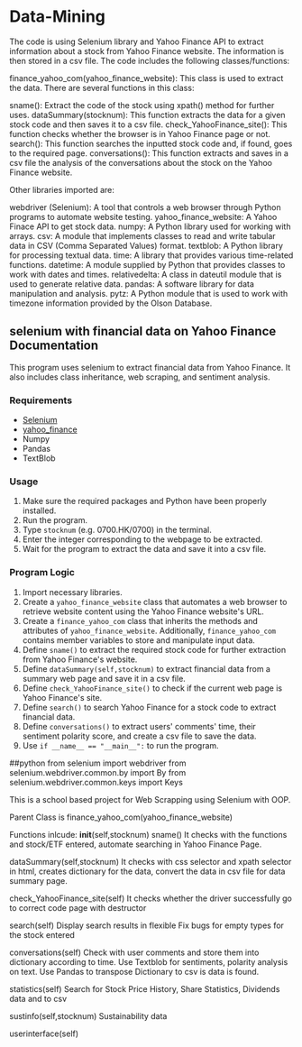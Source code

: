 # Data-Mining
The code is using Selenium library and Yahoo Finance API to extract information about a stock from Yahoo Finance website. The information is then stored in a csv file. The code includes the following classes/functions:

finance_yahoo_com(yahoo_finance_website): This class is used to extract the data. There are several functions in this class:

sname(): Extract the code of the stock using xpath() method for further uses.
dataSummary(stocknum): This function extracts the data for a given stock code and then saves it to a csv file.
check_YahooFinance_site(): This function checks whether the browser is in Yahoo Finance page or not.
search(): This function searches the inputted stock code and, if found, goes to the required page.
conversations(): This function extracts and saves in a csv file the analysis of the conversations about the stock on the Yahoo Finance website.


Other libraries imported are:

webdriver (Selenium): A tool that controls a web browser through Python programs to automate website testing.
yahoo_finance_website: A Yahoo Finace API to get stock data.
numpy: A Python library used for working with arrays.
csv: A module that implements classes to read and write tabular data in CSV (Comma Separated Values) format.
textblob: A Python library for processing textual data.
time: A library that provides various time-related functions.
datetime: A module supplied by Python that provides classes to work with dates and times.
relativedelta: A class in dateutil module that is used to generate relative data.
pandas: A software library for data manipulation and analysis.
pytz: A Python module that is used to work with timezone information provided by the Olson Database.


## selenium with financial data on Yahoo Finance Documentation

This program uses selenium to extract financial data from Yahoo Finance. It also includes class inheritance, web scraping, and sentiment analysis.

### Requirements
* [Selenium](https://selenium-python.readthedocs.io/)
* [yahoo_finance](https://pypi.org/project/yahoo-finance/)
* Numpy
* Pandas
* TextBlob

### Usage
1. Make sure the required packages and Python have been properly installed.
2. Run the program.
3. Type `stocknum` (e.g. 0700.HK/0700) in the terminal.
4. Enter the integer corresponding to the webpage to be extracted.
5. Wait for the program to extract the data and save it into a csv file.

### Program Logic
1. Import necessary libraries.
2. Create a `yahoo_finance_website` class that automates a web browser to retrieve website content using the Yahoo Finance website's URL.
3. Create a `finance_yahoo_com` class that inherits the methods and attributes of `yahoo_finance_website`. Additionally, `finance_yahoo_com` contains member variables to store and manipulate input data.
4. Define `sname()` to extract the required stock code for further extraction from Yahoo Finance's website.
5. Define `dataSummary(self,stocknum)` to extract financial data from a summary web page and save it in a csv file.
6. Define `check_YahooFinance_site()` to check if the current web page is Yahoo Finance's site.
7. Define `search()` to search Yahoo Finance for a stock code to extract financial data.
8. Define `conversations()` to extract users' comments' time, their sentiment polarity score, and create a csv file to save the data.
9. Use `if __name__ == "__main__":` to run the program.

##python
from selenium import webdriver
from selenium.webdriver.common.by import By
from selenium.webdriver.common.keys import Keys


This is a school based project for Web Scrapping using Selenium with OOP.



Parent Class is finance_yahoo_com(yahoo_finance_website)

Functions inlcude:
__init__(self,stocknum) 
sname()
It checks with the functions and stock/ETF entered, automate searching in Yahoo Finance Page.

dataSummary(self,stocknum)
It checks with css selector and xpath selector in html, creates dictionary for the data, convert the data in csv file for data summary page.

check_YahooFinance_site(self)
It checks whether the driver successfully go to correct code page with destructor


search(self)
Display search results in flexible 
Fix bugs for empty types for the stock entered

conversations(self)
Check with user comments and store them into dictionary according to time.
Use Textblob for sentiments, polarity analysis on text.
Use Pandas to transpose Dictionary to csv is data is found.


statistics(self)
Search for Stock Price History, Share Statistics, Dividends data and to csv

sustinfo(self,stocknum)
Sustainability data

userinterface(self)


